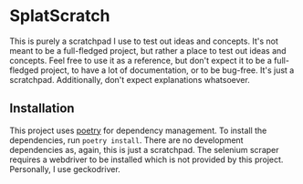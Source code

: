 # SplatScratch

This is purely a scratchpad I use to test out ideas and concepts. It's not meant to be a full-fledged project, but rather a place to test out ideas and concepts. Feel free to use it as a reference, but don't expect it to be a full-fledged project, to have a lot of documentation, or to be bug-free. It's just a scratchpad. Additionally, don't expect explanations whatsoever.

## Installation

This project uses [poetry](https://python-poetry.org/) for dependency management. To install the dependencies, run `poetry install`. There are no development dependencies as, again, this is just a scratchpad. The selenium scraper requires a webdriver to be installed which is not provided by this project. Personally, I use geckodriver.

